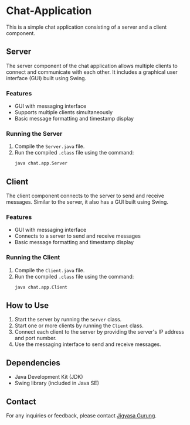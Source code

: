 # Chat-Application

This is a simple chat application consisting of a server and a client component.

## Server

The server component of the chat application allows multiple clients to connect and communicate with each other. It includes a graphical user interface (GUI) built using Swing.

### Features
- GUI with messaging interface
- Supports multiple clients simultaneously
- Basic message formatting and timestamp display

### Running the Server
1. Compile the `Server.java` file.
2. Run the compiled `.class` file using the command:
    ```bash
    java chat.app.Server
    ```

## Client

The client component connects to the server to send and receive messages. Similar to the server, it also has a GUI built using Swing.

### Features
- GUI with messaging interface
- Connects to a server to send and receive messages
- Basic message formatting and timestamp display

### Running the Client
1. Compile the `Client.java` file.
2. Run the compiled `.class` file using the command:
    ```bash
    java chat.app.Client
    ```

## How to Use
1. Start the server by running the `Server` class.
2. Start one or more clients by running the `Client` class.
3. Connect each client to the server by providing the server's IP address and port number.
4. Use the messaging interface to send and receive messages.

## Dependencies
- Java Development Kit (JDK)
- Swing library (included in Java SE)


## Contact
For any inquiries or feedback, please contact [Jigyasa Gurung](mailto:jigyasa.gurung09@gmail.com).
